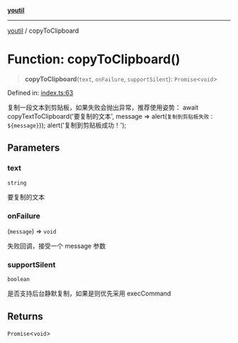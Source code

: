 [**youtil**](../README.md)

***

[youtil](../globals.md) / copyToClipboard

# Function: copyToClipboard()

> **copyToClipboard**(`text`, `onFailure`, `supportSilent`): `Promise`\<`void`\>

Defined in: [index.ts:63](https://github.com/sxei/youtil/blob/e7c4fd83b462ab99891fc0ce3eae8b65b3d2c8a4/src/index.ts#L63)

复制一段文本到剪贴板，如果失败会抛出异常，推荐使用姿势：
await copyTextToClipboard('要复制的文本', message => alert(`复制到剪贴板失败：${message}`));
alert('复制到剪贴板成功！');

## Parameters

### text

`string`

要复制的文本

### onFailure

(`message`) => `void`

失败回调，接受一个 message 参数

### supportSilent

`boolean`

是否支持后台静默复制，如果是则优先采用 execCommand

## Returns

`Promise`\<`void`\>
